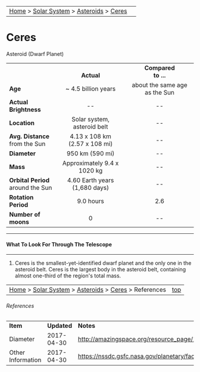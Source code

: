 <script src="../../js/whatsup.js"></script>
<script type="text/javascript">
	var objectName ="Ceres"
	var objectDesc ="Asteroid (Dwarf Planet)"
	var objectImage="ceres.jpg"
</script>

|    |    |
|:---|---:|
|[Home](/notes/#object-notes) > [Solar System](/notes/#solar-system) > [Asteroids](../!asteroid-info) > [Ceres](#ceres)| <div id=whatsup></div> |

# Ceres

Asteroid (Dwarf Planet)

|  |  |  |
|---|:--:|:--:|
|  |<br/>**Actual**|**Compared<br/>to ...**|
|**Age**|~ 4.5 billion years|about the same age as the Sun|
|**Actual Brightness**|--|--|
|**Location**|Solar system,<br/>asteroid belt|--|
|**Avg. Distance**<br/>from the Sun|4.13 x 108 km<br/>(2.57 x 108 mi)|--|
|**Diameter**|950 km (590 mi)|--|
|**Mass**|Approximately 9.4 x 1020 kg|--|
|**Orbital Period**<br/>around the Sun|4.60 Earth years<br/>(1,680 days)|--|
|**Rotation Period**|9.0 hours|2.6|
|**Number of moons**|0|--|

---

#### What To Look For Through The Telescope

---

1. Ceres is the smallest-yet-identified dwarf planet and the only one in the asteroid belt. Ceres is the largest body in the asteroid belt, containing almost one-third of the region's total mass.

|    |    |
|:---|---:|
|[Home](/notes/#object-notes) > [Solar System](/notes/#solar-system) > [Asteroids](../!asteroid-info) > [Ceres](#ceres) > References|[top](#ceres)|

###### References

|   |   |   |
|---|---|---|
|**Item**|**Updated**|**Notes**|
|Diameter|2017-04-30|<http://amazingspace.org/resource_page/112/solar_system/type#resource_tab>|
|Other Information|2017-04-30|<https://nssdc.gsfc.nasa.gov/planetary/factsheet/asteroidfact.html>|
